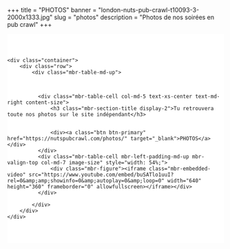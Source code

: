 +++
title = "PHOTOS"
banner = "london-nuts-pub-crawl-t10093-3-2000x1333.jpg"
slug = "photos"
description = "Photos de nos soirées en pub crawl"
+++

<section class="mbr-section" id="msg-box5-1w" style="background-color: rgb(255, 255, 255); padding-top: 40px; padding-bottom: 40px;">


    <div class="container">
        <div class="row">
            <div class="mbr-table-md-up">



              <div class="mbr-table-cell col-md-5 text-xs-center text-md-right content-size">
                  <h3 class="mbr-section-title display-2">Tu retrouvera toute nos photos sur le site indépendant</h3>


                  <div><a class="btn btn-primary" href="https://nutspubcrawl.com/photos/" target="_blank">PHOTOS</a></div>
              </div>
              <div class="mbr-table-cell mbr-left-padding-md-up mbr-valign-top col-md-7 image-size" style="width: 54%;">
                  <div class="mbr-figure"><iframe class="mbr-embedded-video" src="https://www.youtube.com/embed/buSATlo1uuI?rel=0&amp;amp;showinfo=0&amp;autoplay=0&amp;loop=0" width="640" height="360" frameborder="0" allowfullscreen></iframe></div>
              </div>

            </div>
        </div>
    </div>

</section>
